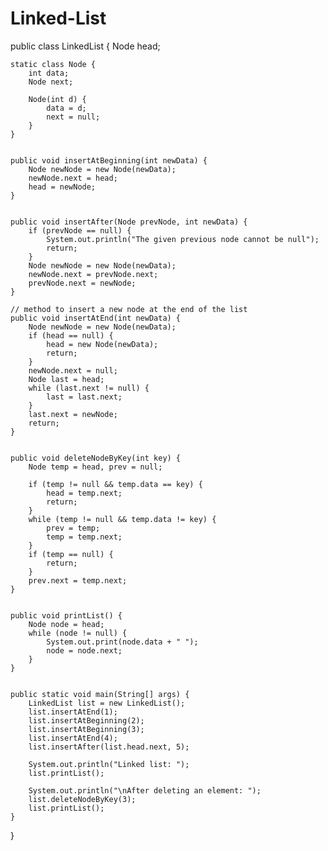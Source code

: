 # Linked-List

public class LinkedList {
    Node head; 

    static class Node {
        int data;
        Node next;

        Node(int d) {
            data = d;
            next = null;
        }
    }

    
    public void insertAtBeginning(int newData) {
        Node newNode = new Node(newData);
        newNode.next = head;
        head = newNode;
    }


    public void insertAfter(Node prevNode, int newData) {
        if (prevNode == null) {
            System.out.println("The given previous node cannot be null");
            return;
        }
        Node newNode = new Node(newData);
        newNode.next = prevNode.next;
        prevNode.next = newNode;
    }

    // method to insert a new node at the end of the list
    public void insertAtEnd(int newData) {
        Node newNode = new Node(newData);
        if (head == null) {
            head = new Node(newData);
            return;
        }
        newNode.next = null;
        Node last = head;
        while (last.next != null) {
            last = last.next;
        }
        last.next = newNode;
        return;
    }

    
    public void deleteNodeByKey(int key) {
        Node temp = head, prev = null;

        if (temp != null && temp.data == key) {
            head = temp.next;
            return;
        }
        while (temp != null && temp.data != key) {
            prev = temp;
            temp = temp.next;
        }
        if (temp == null) {
            return;
        }
        prev.next = temp.next;
    }

  
    public void printList() {
        Node node = head;
        while (node != null) {
            System.out.print(node.data + " ");
            node = node.next;
        }
    }

 
    public static void main(String[] args) {
        LinkedList list = new LinkedList();
        list.insertAtEnd(1);
        list.insertAtBeginning(2);
        list.insertAtBeginning(3);
        list.insertAtEnd(4);
        list.insertAfter(list.head.next, 5);

        System.out.println("Linked list: ");
        list.printList();

        System.out.println("\nAfter deleting an element: ");
        list.deleteNodeByKey(3);
        list.printList();
    }
}
